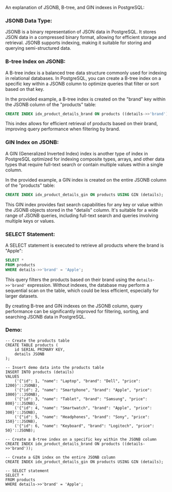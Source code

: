 An explanation of JSONB, B-tree, and GIN indexes in PostgreSQL:

### JSONB Data Type:
JSONB is a binary representation of JSON data in PostgreSQL. It stores JSON data in a compressed binary format, allowing for efficient storage and retrieval. JSONB supports indexing, making it suitable for storing and querying semi-structured data.

### B-tree Index on JSONB:
A B-tree index is a balanced tree data structure commonly used for indexing in relational databases. In PostgreSQL, you can create a B-tree index on a specific key within a JSONB column to optimize queries that filter or sort based on that key.

In the provided example, a B-tree index is created on the "brand" key within the JSONB column of the "products" table:
```sql
CREATE INDEX idx_product_details_brand ON products ((details->>'brand'));
```
This index allows for efficient retrieval of products based on their brand, improving query performance when filtering by brand.

### GIN Index on JSONB:
A GIN (Generalized Inverted Index) index is another type of index in PostgreSQL optimized for indexing composite types, arrays, and other data types that require full-text search or contain multiple values within a single column.

In the provided example, a GIN index is created on the entire JSONB column of the "products" table:
```sql
CREATE INDEX idx_product_details_gin ON products USING GIN (details);
```
This GIN index provides fast search capabilities for any key or value within the JSONB objects stored in the "details" column. It's suitable for a wide range of JSONB queries, including full-text search and queries involving multiple keys or values.

### SELECT Statement:
A SELECT statement is executed to retrieve all products where the brand is "Apple":
```sql
SELECT *
FROM products
WHERE details->>'brand' = 'Apple';
```
This query filters the products based on their brand using the `details->>'brand'` expression. Without indexes, the database may perform a sequential scan on the table, which could be less efficient, especially for larger datasets.

By creating B-tree and GIN indexes on the JSONB column, query performance can be significantly improved for filtering, sorting, and searching JSONB data in PostgreSQL.

### Demo:
```
-- Create the products table
CREATE TABLE products (
    id SERIAL PRIMARY KEY,
    details JSONB
);

-- Insert demo data into the products table
INSERT INTO products (details)
VALUES
    ('{"id": 1, "name": "Laptop", "brand": "Dell", "price": 1200}'::JSONB),
    ('{"id": 2, "name": "Smartphone", "brand": "Apple", "price": 1000}'::JSONB),
    ('{"id": 3, "name": "Tablet", "brand": "Samsung", "price": 800}'::JSONB),
    ('{"id": 4, "name": "Smartwatch", "brand": "Apple", "price": 300}'::JSONB),
    ('{"id": 5, "name": "Headphones", "brand": "Sony", "price": 150}'::JSONB),
    ('{"id": 6, "name": "Keyboard", "brand": "Logitech", "price": 50}'::JSONB);

-- Create a B-tree index on a specific key within the JSONB column
CREATE INDEX idx_product_details_brand ON products ((details->>'brand'));

-- Create a GIN index on the entire JSONB column
CREATE INDEX idx_product_details_gin ON products USING GIN (details);

-- SELECT statement 
SELECT *
FROM products
WHERE details->>'brand' = 'Apple';
```
